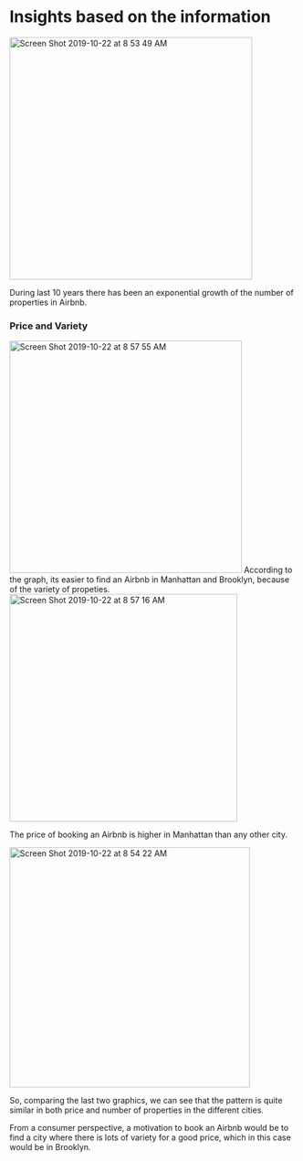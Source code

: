 # Insights based on the information

<img width="425" alt="Screen Shot 2019-10-22 at 8 53 49 AM" src="https://user-images.githubusercontent.com/47669890/67293561-34dc9600-f4aa-11e9-9345-b5086e0a4965.png">

During last 10 years there has been an exponential growth of the number of properties in Airbnb.


### Price and Variety

<img width="407" alt="Screen Shot 2019-10-22 at 8 57 55 AM" src="https://user-images.githubusercontent.com/47669890/67293541-2ee6b500-f4aa-11e9-8443-6331ec9334c9.png">
According to the graph, its easier to find an Airbnb in Manhattan and Brooklyn, because of the variety of propeties. 



<img width="399" alt="Screen Shot 2019-10-22 at 8 57 16 AM" src="https://user-images.githubusercontent.com/47669890/67293555-31490f00-f4aa-11e9-90e1-ed9709ed7bd7.png">

The price of booking an Airbnb is higher in Manhattan than any other city. 


<img width="421" alt="Screen Shot 2019-10-22 at 8 54 22 AM" src="https://user-images.githubusercontent.com/47669890/67293535-2d1cf180-f4aa-11e9-83d9-f07888d7d7b4.png">

So, comparing the last two graphics, we can see that the pattern is quite similar in both price and number of properties in the different cities. 

From a consumer perspective, a motivation to book an Airbnb would be to find a city where there is lots of variety for a good price, which in this case would be in Brooklyn.


